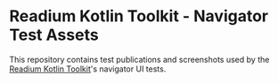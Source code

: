 # Readium Kotlin Toolkit - Navigator Test Assets

This repository contains test publications and screenshots used by the [Readium Kotlin Toolkit](https://github.com/readium/kotlin-toolkit)'s navigator UI tests.
